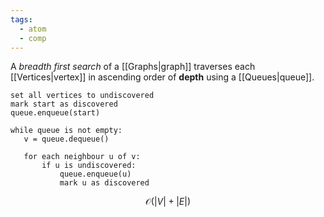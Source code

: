 ```yaml
---
tags:
  - atom
  - comp
---
```

A *breadth first search* of a [[Graphs|graph]] traverses each [[Vertices|vertex]] in ascending order of **depth** using a [[Queues|queue]].
```
set all vertices to undiscovered
mark start as discovered
queue.enqueue(start)

while queue is not empty:
   v = queue.dequeue()
   
   for each neighbour u of v:
	   if u is undiscovered:
	       queue.enqueue(u)
		   mark u as discovered
```
$$\mathcal{O}(\left|V\right|+\left|E\right|)$$
